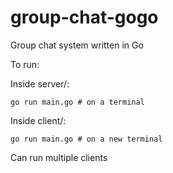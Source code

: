 # group-chat-gogo
Group chat system written in Go

To run:

Inside server/:

    go run main.go # on a terminal

Inside client/:

    go run main.go # on a new terminal

Can run multiple clients
